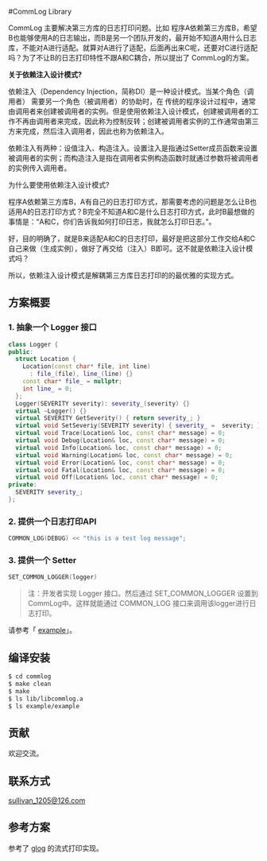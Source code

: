 #CommLog Library

CommLog 主要解决第三方库的日志打印问题。比如 程序A依赖第三方库B，希望B也能够使用A的日志输出，而B是另一个团队开发的，最开始不知道A用什么日志库，不能对A进行适配。就算对A进行了适配，后面再出来C呢，还要对C进行适配吗？为了不让B的日志打印特性不跟A和C耦合，所以提出了 CommLog的方案。

**关于依赖注入设计模式?**

依赖注入（Dependency Injection，简称DI）是一种设计模式。当某个角色（调用者） 需要另一个角色（被调用者）的协助时，在 传统的程序设计过程中，通常由调用者来创建被调用者的实例。但是使用依赖注入设计模式，创建被调用者的工作不再由调用者来完成，因此称为控制反转；创建被调用者实例的工作通常由第三方来完成，然后注入调用者，因此也称为依赖注入。

依赖注入有两种：设值注入、构造注入。设置注入是指通过Setter成员函数来设置被调用者的实例；而构造注入是指在调用者实例构造函数时就通过参数将被调用者的实例传入调用者。

为什么要使用依赖注入设计模式?

程序A依赖第三方库B，A有自己的日志打印方式，那需要考虑的问题是怎么让B也适用A的日志打印方式？B完全不知道A和C是什么日志打印方式，此时B最想做的事情是：“A和C，你们告诉我如何打印日志，我就怎么打印日志。”。

好，目的明确了，就是B来适配A和C的日志打印，最好是把这部分工作交给A和C自己来做（生成实例），做好了再交给（注入）B即可。这不就是依赖注入设计模式吗？

所以，依赖注入设计模式是解耦第三方库日志打印的的最优雅的实现方式。

## 方案概要

### 1. 抽象一个 Logger 接口

```c++
class Logger {
public:
  struct Location {
    Location(const char* file, int line)
      : file_(file), line_(line) {}
    const char* file_ = nullptr;
    int line_ = 0;
  };
  Logger(SEVERITY severity): severity_(severity) {}
  virtual ~Logger() {}
  virtual SEVERITY GetSeverity() { return severity_; }
  virtual void SetSeveriy(SEVERITY severity) { severity_ =  severity; }
  virtual void Trace(Location& loc, const char* message) = 0;
  virtual void Debug(Location& loc, const char* message) = 0;
  virtual void Info(Location& loc, const char* message) = 0;
  virtual void Warning(Location& loc, const char* message) = 0;
  virtual void Error(Location& loc, const char* message) = 0;
  virtual void Fatal(Location& loc, const char* message) = 0;
  virtual void Off(Location& loc, const char* message) = 0;
private:
  SEVERITY severity_;
};
```

### 2. 提供一个日志打印API

```c++
COMMON_LOG(DEBUG) << "this is a test log message";
```

### 3. 提供一个 Setter

```c++
SET_COMMON_LOGGER(logger)
```

> 注：开发者实现 Logger 接口。然后通过 SET_COMMON_LOGGER 设置到 CommLog中。这样就能通过 COMMON_LOG 接口来调用该logger进行日志打印。

请参考「 [example](./example)」。

## 编译安装

```bash
$ cd commlog
$ make clean
$ make
$ ls lib/libcommlog.a
$ ls example/example
```

## 贡献

欢迎交流。

## 联系方式

sullivan_1205@126.com

## 参考方案

参考了 [glog](https://github.com/google/glog) 的流式打印实现。